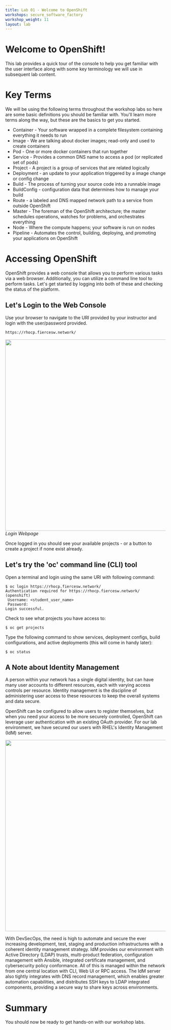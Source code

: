 ```yaml
---
title: Lab 01 - Welcome to OpenShift
workshops: secure_software_factory
workshop_weight: 11
layout: lab
---
```

# Welcome to OpenShift!
This lab provides a quick tour of the console to help you get familiar with the user interface along with some key terminology we will use in subsequent lab content.

# Key Terms
We will be using the following terms throughout the workshop labs so here are some basic definitions you should be familiar with. You'll learn more terms along the way, but these are the basics to get you started.

* Container - Your software wrapped in a complete filesystem containing everything it needs to run
* Image - We are talking about docker images; read-only and used to create containers
* Pod - One or more docker containers that run together
* Service - Provides a common DNS name to access a pod (or replicated set of pods)
* Project - A project is a group of services that are related logically
* Deployment - an update to your application triggered by a image change or config change
* Build - The process of turning your source code into a runnable image
* BuildConfig - configuration data that determines how to manage your build
* Route - a labeled and DNS mapped network path to a service from outside OpenShift
* Master - The foreman of the OpenShift architecture; the master schedules operations, watches for problems, and orchestrates everything
* Node - Where the compute happens; your software is run on nodes
* Pipeline - Automates the control, building, deploying, and promoting your applications on OpenShift

# Accessing OpenShift
OpenShift provides a web console that allows you to perform various tasks via a web browser.  Additionally, you can utilize a command line tool to perform tasks.  Let's get started by logging into both of these and checking the status of the platform.

## Let's Login to the Web Console
Use your browser to navigate to the URI provided by your instructor and login with the user/password provided.

```bash
https://rhocp.fiercesw.network/
```

<img src="../images/ocp-login.png" width="600"><br/>
*Login Webpage*

Once logged in you should see your available projects - or a button to create a project if none exist already.

## Let's try the 'oc' command line (CLI) tool
Open a terminal and login using the same URI with following command:

```
$ oc login https://rhocp.fiercesw.network/
Authentication required for https://rhocp.fiercesw.network/ (openshift)
 Username: <student_user_name>
 Password:
Login successful.
```

Check to see what projects you have access to:

```
$ oc get projects
```

Type the following command to show services, deployment configs, build configurations, and active deployments (this will come in handy later):

```
$ oc status
```

## A Note about Identity Management

A person within your network has a single digital identity, but can have many user accounts to different resources, each with varying access controls per resource.  Identity management is the discipline of administering user access to these resources to keep the overall systems and data secure.

OpenShift can be configured to allow users to register themselves, but when you need your access to be more securely controlled, OpenShift can leverage user authentication with an existing OAuth provider.  For our lab environment, we have secured our users with RHEL's Identity Management (IdM) server.

<img src="../images/idm-users.png" width="600"><br/>

With DevSecOps, the need is high to automate and secure the ever increasing development, test, staging and production infrastructures with a coherent identity management strategy.  IdM provides our environment with Active Directory (LDAP) trusts, multi-product federation, configuration management with Ansible, integrated certificate management, and cybersecurity policy conformance.  All of this is managed within the network from one central location with CLI, Web UI or RPC access.  The IdM server also tightly integrates with DNS record management, which enables greater automation capabilities, and distributes SSH keys to LDAP integrated components, providing a secure way to share keys across environments.

# Summary
You should now be ready to get hands-on with our workshop labs.
